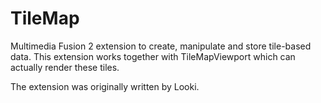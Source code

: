 TileMap
=======

Multimedia Fusion 2 extension to create, manipulate and store tile-based data.
This extension works together with TileMapViewport which can actually render these tiles.

The extension was originally written by Looki.
